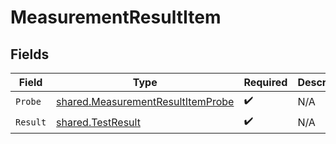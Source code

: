# MeasurementResultItem


## Fields

| Field                                                                                         | Type                                                                                          | Required                                                                                      | Description                                                                                   |
| --------------------------------------------------------------------------------------------- | --------------------------------------------------------------------------------------------- | --------------------------------------------------------------------------------------------- | --------------------------------------------------------------------------------------------- |
| `Probe`                                                                                       | [shared.MeasurementResultItemProbe](../../../pkg/models/shared/measurementresultitemprobe.md) | :heavy_check_mark:                                                                            | N/A                                                                                           |
| `Result`                                                                                      | [shared.TestResult](../../../pkg/models/shared/testresult.md)                                 | :heavy_check_mark:                                                                            | N/A                                                                                           |